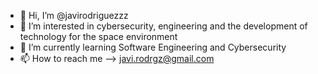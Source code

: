 - 👋 Hi, I’m @javirodriguezzz
- 👀 I’m interested in cybersecurity, engineering and the development of technology for the space environment
- 🌱 I’m currently learning Software Engineering and Cybersecurity
- 📫 How to reach me --> javi.rodrgz@gmail.com

<!---
javirodriguezzz/javirodriguezzz is a ✨ special ✨ repository because its `README.md` (this file) appears on your GitHub profile.
You can click the Preview link to take a look at your changes.
--->

